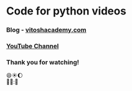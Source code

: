 # Code for python videos 
### Blog - [vitoshacademy.com](https://vitoshacademy.com)
### [YouTube Channel](https://www.youtube.com/user/vitoshacademy)

### Thank you for watching!
:smile::sunny::moon:<br>
:rose:🌴::dragon:
